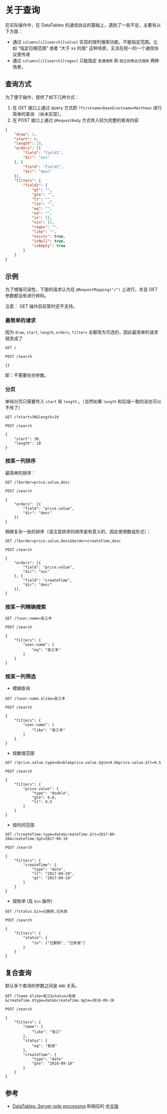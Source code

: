 # 关于查询 #

在实际操作中，在 DataTables 的通信协议的基础上，遇到了一些不足，主要有以下方面：

* 通过 `columns[i][search][value]` 实现的按列搜索功能，不能指定范围。比如 “指定日期范围” 或者 “大于 xx 的值” 这种场景，无法在统一的一个通信协议里传递
* 通过 `columns[i][search][regex]` 只能指定 `普通搜索` 和 `按正则表达式搜索` 两种场景，

## 查询方式 ##

为了便于操作，提供了如下几种方式：

1. 在 GET 接口上通过 query 方式即 `?firstname=Dave&lastname=Matthews` 进行简单的查询 （尚未实现）。
2. 在 POST 接口上通过 `@RequestBody` 方式传入较为完整的查询内容

```json
{
    "draw": 1,
    "start": 0,
    "length": 10,
    "orders": [{
        "field": "field1",
        "dir": "asc"
    }, {
        "field": "field2",
        "dir": "desc"
    }],
    "filters": {
        "field1": {
            "gt": "",
            "gte": "",
            "lt": "",
            "lte": "",
            "eq": "",
            "ne": "",
            "in": [],
            "nin": [],
            "regex": "",
            "like": "",
            "exists": true,
            "isNull": true,
            "isEmpty": true
        }
    }
}
```

## 示例 ##

为了增强可读性，下面的请求认为在 `@RequestMapping("/")` 上进行，并且 GET 参数都没有进行转码。

注意： GET 操作目前暂时还不支持。

### 最简单的请求 ###

因为 `draw`, `start`, `length`, `orders`, `filters` 全都改为可选的，因此最简单的请求就变成了

```http
GET /
```

```http
POST /search

{}
```

即：不需要任何参数。

### 分页 ###

单纯分页只需要传入 `start` 和 `length` 。（当然如果 `length` 和后端一致的话也可以不传了）

```http
GET /?start=30&length=10
```

```http
POST /search

{
    "start": 30,
    "length": 10
}
```

### 按某一列排序 ###

最简单的排序：

```http
GET /?$order=price.value,desc
```

```http
POST /search

{
    "orders": [{
        "field": "price.value",
        "dir": "desc"
    }]
}
```

稍微复杂一些的排序（请注意排序的顺序是有意义的，因此使用数组形式）：

```http
GET /?$order=price.value,desc&$order=createTime,desc
```

```http
POST /search

{
    "orders": [{
        "field": "price.value",
        "dir": "asc"
    }, {
        "field": "createTime",
        "dir": "desc"
    }],
}
```

### 按某一列精确搜索 ###

```http
GET /?user.name=张三丰
```

```http
POST /search

{
    "filters": {
        "user.name": {
            "eq": "张三丰"
        }
    }
}
```

### 按某一列筛选 ###

* 模糊查询

```http
GET /?user.name.$like=张三丰
```

```http
POST /search

{
    "filters": {
        "user.name": {
            "like": "张三丰"
        }
    }
}
```

* 按数值范围

```http
GET /?price.value.type=double&price.value.$gte=9.0&price.value.$lt=9.5
```

```http
POST /search

{
    "filters": {
        "price.value": {
            "type": "double",
            "gte": 9.0,
            "lt": 9.5
        }
    }
}
```

* 按时间范围

```http
GET /?createTime.type=date&createTime.$lt=2017-09-20&createTime.$gt=2017-09-19
```

```http
POST /search

{
    "filters": {
        "createTime": {
            "type": "date",
            "lt": "2017-09-20",
            "gt": "2017-09-19"
        }
    }
}

```

* 按枚举 (及 `$in` 操作)

```http
GET /?status.$in=已删除,已失效
```

```http
POST /search

{
    "filters": {
        "status": {
            "in": ["已删除", "已失效"]
        }
    }
}
```

## 复合查询 ##

默认多个查询的参数之间是 `AND` 关系。

```http
GET /?name.$like=张三&status=有效&createTime.$type=date&createTime.$gte=2018-09-18
```

```http
POST /search

{
    "filters": {
        "name": {
            "like": "张三"
        },
        "status": {
            "eq": "有效"
        },
        "createTime": {
            "type": "date"
            "gte": "2018-09-18"
        }
    }
}

```

## 参考 ##

* [DataTables: Server-side processing](https://datatables.net/manual/server-side) 和相应的 [中文版](http://datatables.club/manual/server-side.html)
